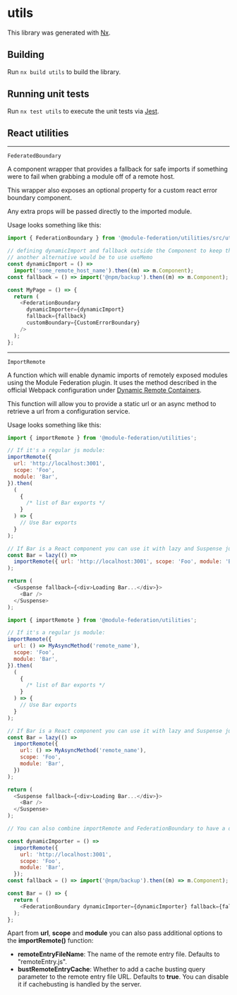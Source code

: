 # utils

This library was generated with [Nx](https://nx.dev).

## Building

Run `nx build utils` to build the library.

## Running unit tests

Run `nx test utils` to execute the unit tests via [Jest](https://jestjs.io).

## React utilities

---

`FederatedBoundary`

A component wrapper that provides a fallback for safe imports if something were to fail when grabbing a module off of a remote host.

This wrapper also exposes an optional property for a custom react error boundary component.

Any extra props will be passed directly to the imported module.

Usage looks something like this:

```js
import { FederationBoundary } from '@module-federation/utilities/src/utils/react';

// defining dynamicImport and fallback outside the Component to keep the component identity
// another alternative would be to use useMemo
const dynamicImport = () =>
  import('some_remote_host_name').then((m) => m.Component);
const fallback = () => import('@npm/backup').then((m) => m.Component);

const MyPage = () => {
  return (
    <FederationBoundary
      dynamicImporter={dynamicImport}
      fallback={fallback}
      customBoundary={CustomErrorBoundary}
    />
  );
};
```

---

`ImportRemote`

A function which will enable dynamic imports of remotely exposed modules using the Module Federation plugin. It uses the method described in the official Webpack configuration under <a href="https://webpack.js.org/concepts/module-federation/#dynamic-remote-containers" target="_blank">Dynamic Remote Containers</a>.

This function will allow you to provide a static url or an async method to retrieve a url from a configuration service.

Usage looks something like this:

```js
import { importRemote } from '@module-federation/utilities';

// If it's a regular js module:
importRemote({
  url: 'http://localhost:3001',
  scope: 'Foo',
  module: 'Bar',
}).then(
  (
    {
      /* list of Bar exports */
    }
  ) => {
    // Use Bar exports
  }
);

// If Bar is a React component you can use it with lazy and Suspense just like a dynamic import:
const Bar = lazy(() =>
  importRemote({ url: 'http://localhost:3001', scope: 'Foo', module: 'Bar' })
);

return (
  <Suspense fallback={<div>Loading Bar...</div>}>
    <Bar />
  </Suspense>
);
```

```js
import { importRemote } from '@module-federation/utilities';

// If it's a regular js module:
importRemote({
  url: () => MyAsyncMethod('remote_name'),
  scope: 'Foo',
  module: 'Bar',
}).then(
  (
    {
      /* list of Bar exports */
    }
  ) => {
    // Use Bar exports
  }
);

// If Bar is a React component you can use it with lazy and Suspense just like a dynamic import:
const Bar = lazy(() =>
  importRemote({
    url: () => MyAsyncMethod('remote_name'),
    scope: 'Foo',
    module: 'Bar',
  })
);

return (
  <Suspense fallback={<div>Loading Bar...</div>}>
    <Bar />
  </Suspense>
);
```

```js
// You can also combine importRemote and FederationBoundary to have a dynamic remote URL and a fallback when there is an error on the remote

const dynamicImporter = () =>
  importRemote({
    url: 'http://localhost:3001',
    scope: 'Foo',
    module: 'Bar',
  });
const fallback = () => import('@npm/backup').then((m) => m.Component);

const Bar = () => {
  return (
    <FederationBoundary dynamicImporter={dynamicImporter} fallback={fallback} />
  );
};
```

Apart from **url**, **scope** and **module** you can also pass additional options to the **importRemote()** function:

- **remoteEntryFileName**: The name of the remote entry file. Defaults to "remoteEntry.js".
- **bustRemoteEntryCache**: Whether to add a cache busting query parameter to the remote entry file URL. Defaults to **true**. You can disable it if cachebusting is handled by the server.
